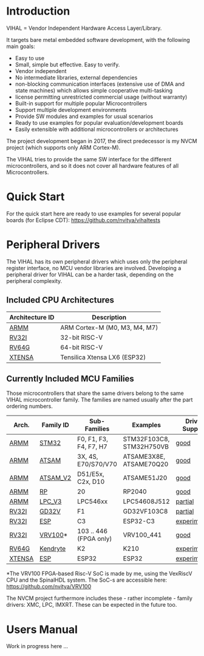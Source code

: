 # Introduction

VIHAL = Vendor Independent Hardware Access Layer/Library.

It targets bare metal embedded software development, with the following main goals:
 - Easy to use
 - Small, simple but effective. Easy to verify.
 - Vendor independent
 - No intermediate libraries, external dependencies 
 - non-blocking communication interfaces (extensive use of DMA and state machines) which allows simple cooperative multi-tasking
 - license permitting unrestricted commercial usage (without warranty)
 - Built-in support for multiple popular Microcontrollers
 - Support multiple development environments
 - Provide SW modules and examples for usual scenarios
 - Ready to use examples for popular evaluation/development boards
 - Easily extensible with additional microcontrollers or architectures

The project development began in 2017, the direct predecessor is my NVCM project (which supports only ARM Cortex-M).

The VIHAL tries to provide the same SW interface for the different microcontrollers,
and so it does not cover all hardware features of all Microcontrollers.

# Quick Start

For the quick start here are ready to use examples for several popular boards (for Eclipse CDT):
  https://github.com/nvitya/vihaltests

# Peripheral Drivers

The VIHAL has its own peripheral drivers which uses only the peripheral register interface,
no MCU vendor libraries are involved. Developing a peripheral driver for VIHAL can be a harder task,
depending on the peripheral complexity.

## Included CPU Architectures

__Architecture ID__ | Description
--------------------|------------
[ARMM](armm) | ARM Cortex-M (M0, M3, M4, M7)
[RV32I](rv32i) | 32-bit RISC-V
[RV64G](rv64g) | 64-bit RISC-V
[XTENSA](xtensa) | Tensilica Xtensa LX6 (ESP32)

## Currently Included MCU Families

Those microcontrollers that share the same drivers belong to the same VIHAL microcontroller family. The families are named usually after the part ordering numbers.

Arch. | Family ID | Sub-Families | Examples | Driver Support
------|-----------|--------------|----------|---------------
[ARMM](armm)   | [STM32](armm/STM32) | F0, F1, F3, F4, F7, H7 | STM32F103C8, STM32H750VB | [good](armm/STM32)
[ARMM](armm)   | [ATSAM](armm/ATSAM) | 3X, 4S, E70/S70/V70 | ATSAME3X8E, ATSAME70Q20 | [good](armm/ATSAM)
[ARMM](armm)   | [ATSAM_V2](armm/ATSAM_V2) | D51/E5x, C2x, D10 | ATSAME51J20 | [good](armm/ATSAM_V2)
[ARMM](armm)   | [RP](armm/RP)       | 20  | RP2040 | [good](armm/RP)
[ARMM](armm)   | [LPC_V3](armm/LPC_V3)  | LPC546xx | LPC54608J512 | [partial](armm/LPC_V3)
[RV32I](rv32i) | [GD32V](rv32i/GD32V) | F1 | GD32VF103C8 | [partial](rv32i/GD32V)
[RV32I](rv32i) | [ESP](rv32i/ESP) | C3 | ESP32-C3 | [experimental](rv32i/ESP)
[RV32I](rv32i) | [VRV100](rv32i/VRV100)*  | 103 .. 446 (FPGA only) | VRV100_441 | [good](rv32i/VRV100)
[RV64G](rv64g) | [Kendryte](rv64g/kendryte) | K2 | K210 | [experimental](rv64g/kendryte)
[XTENSA](xtensa) | [ESP](xtensa/ESP) | ESP32 | ESP32 | [experimental](xtensa/ESP)

*The VRV100 FPGA-based Risc-V SoC is made by me, using the VexRiscV CPU and the SpinalHDL system. The SoC-s are accessible here: https://github.com/nvitya/VRV100

The NVCM project furthermore includes these - rather incomplete - family drivers: XMC, LPC, IMXRT. These can be expected in the future too.

# Users Manual

Work in progress here ...

